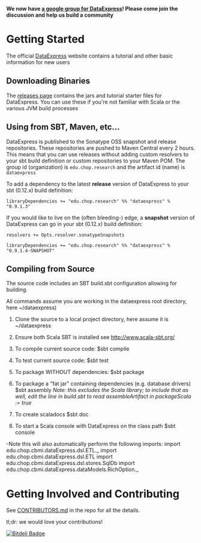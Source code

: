 __We now have [a google group for DataExpress](https://groups.google.com/forum/#!forum/dataexpress-etl)! Please come join the discussion and help us build a community__

# Getting Started

The official [DataExpress](http://dataexpress.research.chop.edu/) website contains a tutorial and other basic information for new users

## Downloading Binaries

The [releases page](https://github.com/cbmi/dataexpress/releases) contains the jars and tutorial starter files for DataExpress. You can use these if you're not familiar with Scala or the various JVM build processes

## Using from SBT, Maven, etc...

DataExpress is published to the Sonatype OSS snapshot and release repositories. These repositories are pushed to Maven Central every 2 hours. This means that you can use releases without adding custom resolvers to your sbt build definition or custom repositories to your Maven POM. The group id (organization) is `edu.chop.research` and the artifact id (name) is `dataexpress` 

To add a dependency to the latest **release** version of DataExpress to your sbt (0.12.x) build definition:

    libraryDependencies += "edu.chop.research" %% "dataexpress" % "0.9.1.3"

If you would like to live on the (often bleeding-) edge, a **snapshot** version of DataExpress can go in your sbt (0.12.x) build definition:

    resolvers += Opts.resolver.sonatypeSnapshots

    libraryDependencies += "edu.chop.research" %% "dataexpress" % "0.9.1.4-SNAPSHOT"

## Compiling from Source

The source code includes an SBT build.sbt configuration allowing for building.

All commands assume you are working in the dataexpress root directory, here ~/dataexpress) 

1. Clone the source to a local project directory, here assume it is ~/dataexpress

2. Ensure both Scala SBT is installed see http://www.scala-sbt.org/

3. To compile current source code:
    $sbt compile

4. To test current source code:
    $sbt test

5. To package WITHOUT dependencies:
    $sbt package

6. To package a "fat jar" containing dependencies (e.g. database drivers)
    $sbt assembly
    *Note: this excludes the Scala library; to include that as well, edit the line in build.sbt to read assembleArtifact in packageScala := true*   

7. To create scaladocs
    $sbt doc

8. To start a Scala console with DataExpress on the class path
    $sbt console

-Note this will also automatically perform the following imports:
    import edu.chop.cbmi.dataExpress.dsl.ETL._
    import edu.chop.cbmi.dataExpress.dsl.ETL
    import edu.chop.cbmi.dataExpress.dsl.stores.SqlDb
    import edu.chop.cbmi.dataExpress.dataModels.RichOption._

# Getting Involved and Contributing
See [CONTRIBUTORS.md](https://github.com/cbmi/dataexpress/blob/master/CONTRIBUTORS.md#getting-involved-and-contributing) in the repo for all the details. 

tl;dr: we would love your contributions!


[![Bitdeli Badge](https://d2weczhvl823v0.cloudfront.net/cbmi/dataexpress/trend.png)](https://bitdeli.com/free "Bitdeli Badge")

